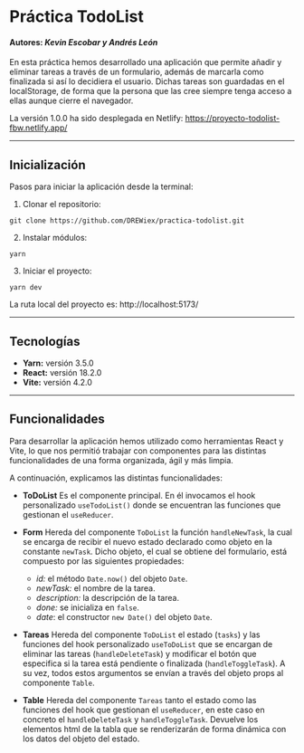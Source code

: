 # Práctica TodoList

#### Autores: *Kevin Escobar y Andrés León*

En esta práctica hemos desarrollado una aplicación que permite añadir y eliminar tareas a través de un formulario, además de marcarla como finalizada si así lo decidiera el usuario. Dichas tareas son guardadas en el localStorage, de forma que la persona que las cree siempre tenga acceso a ellas aunque cierre el navegador.

La versión 1.0.0 ha sido desplegada en Netlify: https://proyecto-todolist-fbw.netlify.app/

---

## Inicialización

Pasos para iniciar la aplicación desde la terminal:

1. Clonar el repositorio:

~~~
git clone https://github.com/DREWiex/practica-todolist.git
~~~

2. Instalar módulos:

~~~
yarn
~~~

3. Iniciar el proyecto:

~~~
yarn dev
~~~

La ruta local del proyecto es: http://localhost:5173/

---

## Tecnologías

* **Yarn:** versión 3.5.0
* **React:** versión 18.2.0
* **Vite:** versión 4.2.0

---

## Funcionalidades

Para desarrollar la aplicación hemos utilizado como herramientas React y Vite, lo que nos permitió trabajar con componentes para las distintas funcionalidades de una forma organizada, ágil y más limpia.

A continuación, explicamos las distintas funcionalidades:

* **ToDoList**
Es el componente principal. En él invocamos el hook personalizado ```useTodoList()``` donde se encuentran las funciones que gestionan el ```useReducer```.

* **Form**
Hereda del componente ```ToDoList``` la función ```handleNewTask```, la cual se encarga de recibir el nuevo estado declarado como objeto en la constante ```newTask```. Dicho objeto, el cual se obtiene del formulario, está compuesto por las siguientes propiedades:
    * *id:* el método ```Date.now()``` del objeto ```Date```.
    * *newTask:* el nombre de la tarea.
    * *description:* la descripción de la tarea.
    * *done:* se inicializa en ```false```.
    * *date*: el constructor ```new Date()``` del objeto ```Date```.

* **Tareas**
Hereda del componente ```ToDoList``` el estado (```tasks```) y las funciones del hook personalizado ```useToDoList``` que se encargan de eliminar las tareas (```handleDeleteTask```) y modificar el botón que especifica si la tarea está pendiente o finalizada (```handleToggleTask```). A su vez, todos estos argumentos se envían a través del objeto props al componente ```Table```.

* **Table**
Hereda del componente ```Tareas``` tanto el estado como las funciones del hook que gestionan el ```useReducer```, en este caso en concreto el ```handleDeleteTask``` y ```handleToggleTask```. Devuelve los elementos html de la tabla que se renderizarán de forma dinámica con los datos del objeto del estado.
